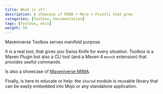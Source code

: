 ```yaml
---
title: What is it?
description: A showcase of MIMA + Mojo + Picocli that grew
categories: [Toolbox, Documentation]
tags: [toolbox, docs]
weight: 10
---
```


Maveniverse Toolbox serves manifold purpose.

It is a real tool, that gives you Swiss Knife for every situation. Toolbox is a Maven Plugin but also a CLI tool (and a Maven 4
`mvnsh` extension) that provides useful commands.

Is also a showcase of [Maveniverse MIMA](https://maveniverse.eu/docs/mima/).

Finally, is here to educate or help: the `shared` module is reusable library that can be easily embedded into Mojo
or any standalone application.
